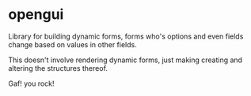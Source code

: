 opengui
=======

Library for building dynamic forms, forms who's options and even fields change based on values in other fields.

This doesn't involve rendering dynamic forms, just making creating and altering the structures thereof. 

Gaf! you rock! 
